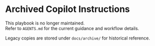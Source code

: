 # Archived Copilot Instructions

This playbook is no longer maintained.  
Refer to `AGENTS.md` for the current guidance and workflow details.

Legacy copies are stored under `docs/archive/` for historical reference.
